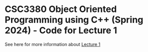# CSC3380 Object Oriented Programming using C++ (Spring 2024) - Code for Lecture 1

See here for more information about [Lecture 1][lecture1]

[lecture1]: https://teaching.hkaiser.org/spring2024/csc3380/course/lecture1.html
